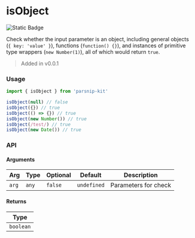 # isObject
![Static Badge](https://img.shields.io/badge/Coverage-100.00%-FF8C00)
      
Check whether the input parameter is an object, including general objects (`{ key: 'value' }`), functions (`function() {}`), and instances of primitive type wrappers (`new Number(1)`), all of which would return `true`.

> Added in v0.0.1



### Usage

```ts
import { isObject } from 'parsnip-kit'

isObject(null) // false
isObject({}) // true
isObject(() => {}) // true
isObject(new Number()) // true
isObject(/test/) // true
isObject(new Date()) // true
```


### API

#### Arguments

| Arg | Type | Optional | Default | Description |
| --- | --- | --- | --- | --- |
| `arg` | `any` | `false` | `undefined` | Parameters for check |

#### Returns

| Type |
| ---  |
| `boolean`  |